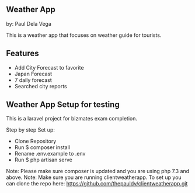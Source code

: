## Weather App 
by: Paul Dela Vega

This is a weather app that focuses on weather guide for tourists.

## Features

- Add City Forecast to favorite
- Japan Forecast
- 7 daily forecast
- Searched city reports

## Weather App Setup for testing

This is a laravel project for bizmates exam completion.

Step by step Set up:

- Clone Repository
- Run $ composer install
- Rename .env.example to .env
- Run $ php artisan serve

Note: Please make sure composer is updated and you are using php 7.3 and above.
Note: Make sure you are running clientweatherapp. To set up you can clone the repo here: https://github.com/thepauldv/clientweatherapp.git
